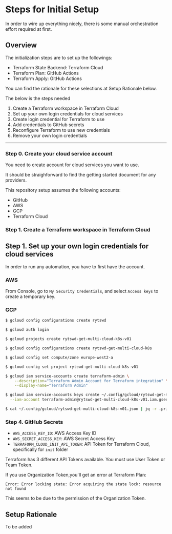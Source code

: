 # Steps for Initial Setup

In order to wire up everything nicely, there is some manual orchestration effort required at first.

## Overview

The initialization steps are to set up the followings:

- Terraform State Backend: Terraform Cloud
- Terraform Plan: GitHub Actions
- Terraform Apply: GitHub Actions

You can find the rationale for these selections at Setup Rationale below.

The below is the steps needed

1. Create a Terraform workspace in Terraform Cloud
1. Set up your own login credentials for cloud services
1. Create login credential for Terraform to use
1. Add credentials to GitHub secrets
1. Reconfigure Terraform to use new credentials
1. Remove your own login credentials

---

### Step 0. Create your cloud service account

You need to create account for cloud services you want to use.

It should be straighforward to find the getting started document for any providers.

This repository setup assumes the following accounts:

- GitHub
- AWS
- GCP
- Terraform Cloud

### Step 1. Create a Terraform workspace in Terraform Cloud

## Step 1. Set up your own login credentials for cloud services

In order to run any automation, you have to first have the account.

### AWS

From Console, go to `My Security Credentials`, and select `Access keys` to create a temporary key.

### GCP

```bash
$ gcloud config configurations create rytswd
```

```bash
$ gcloud auth login
```

```bash
$ gcloud projects create rytswd-get-multi-cloud-k8s-v01
```

```bash
$ gcloud config configurations create rytswd-get-multi-cloud-k8s
```

```bash
$ gcloud config set compute/zone europe-west2-a
```

```bash
$ gcloud config set project rytswd-get-multi-cloud-k8s-v01
```

```bash
$ gcloud iam service-accounts create terraform-admin \
    --description="Terraform Admin Account for Terraform integration" \
    --display-name="Terraform Admin"
```

```bash
$ gcloud iam service-accounts keys create ~/.config/gcloud/rytswd-get-multi-cloud-k8s-v01.json \
  --iam-account terraform-admin@rytswd-get-multi-cloud-k8s-v01.iam.gserviceaccount.com
```

```bash
$ cat ~/.config/gcloud/rytswd-get-multi-cloud-k8s-v01.json | jq -r .private_key
```

### Step 4. GitHub Secrets

- `AWS_ACCESS_KEY_ID`: AWS Access Key ID
- `AWS_SECRET_ACCESS_KEY`: AWS Secret Access Key
- `TERRAFORM_CLOUD_INIT_API_TOKEN`: API Token for Terraform Cloud, specifically for `init` folder

Terraform has 3 different API Tokens available. You must use User Token or Team Token.

If you use Organization Token,you'll get an error at Terraform Plan:

```
Error: Error locking state: Error acquiring the state lock: resource not found
```

This seems to be due to the permission of the Organization Token.

## Setup Rationale

To be added
